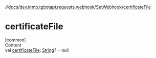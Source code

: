 //[docs](../../../index.md)/[dev.inmo.tgbotapi.requests.webhook](../index.md)/[SetWebhook](index.md)/[certificateFile](certificate-file.md)



# certificateFile  
[common]  
Content  
val [certificateFile](certificate-file.md): [String](https://kotlinlang.org/api/latest/jvm/stdlib/kotlin/-string/index.html)? = null  



